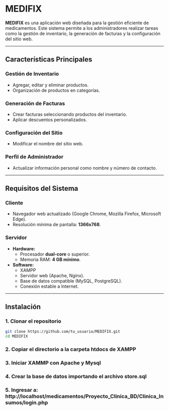 # **MEDIFIX**  

**MEDIFIX** es una aplicación web diseñada para la gestión eficiente de medicamentos. Este sistema permite a los administradores realizar tareas como la gestión de inventario, la generación de facturas y la configuración del sitio web.  

---

## **Características Principales**  
### **Gestión de Inventario**  
- Agregar, editar y eliminar productos.  
- Organización de productos en categorías.  

### **Generación de Facturas**  
- Crear facturas seleccionando productos del inventario.  
- Aplicar descuentos personalizados.  

### **Configuración del Sitio**  
- Modificar el nombre del sitio web.  

### **Perfil de Administrador**  
- Actualizar información personal como nombre y número de contacto.  

---

## **Requisitos del Sistema**  

### **Cliente**  
- Navegador web actualizado (Google Chrome, Mozilla Firefox, Microsoft Edge).  
- Resolución mínima de pantalla: **1366x768**.  

### **Servidor**  
- **Hardware:**  
  - Procesador **dual-core** o superior.  
  - Memoria RAM: **4 GB mínimo**.  
- **Software:**
  - XAMPP 
  - Servidor web (Apache, Nginx).  
  - Base de datos compatible (MySQL, PostgreSQL).  
  - Conexión estable a Internet.  

---

## **Instalación**  

### **1. Clonar el repositorio**  
```bash
git clone https://github.com/tu_usuario/MEDIFIX.git  
cd MEDIFIX
```
### **2. Copiar el directorio a la carpeta htdocs de XAMPP**  
### **3. Iniciar XAMMP con Apache y Mysql**  
### **4. Crear la base de datos importando el archivo store.sql**  
### **5. Ingresar a: http://localhost/medicamentos/Proyecto_Clinica_BD/Clinica_Insumos/login.php**  



